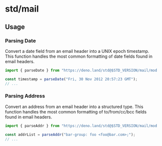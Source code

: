 # std/mail

## Usage

### Parsing Date

Convert a date field from an email header into a UNIX epoch timestamp. This
function handles the most common formatting of date fields found in email
headers.

```ts
import { parseDate } from "https://deno.land/std@$STD_VERSION/mail/mod.ts";

const timestamp = parseDate("Fri, 30 Nov 2012 20:57:23 GMT");
// ...
```

### Parsing Address

Convert an address from an email header into a structured type. This function handles the most common formatting of to/from/cc/bcc fields found in email headers.

```ts
import { parseAddr } from "https://deno.land/std@$STD_VERSION/mail/mod.ts";

const addrList = parseAddr("bar-group: foo <foo@bar.com>;");
// ...
```